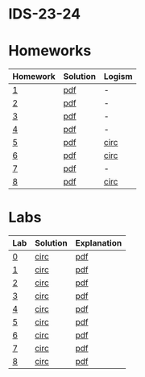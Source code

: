 # IDS-23-24

# Homeworks
| Homework | Solution | Logism |
| ------------- | ------------- | ------------- |
| [1](https://github.com/thataruby/IDS-23-24/blob/main/HW/Homework%201%20(4).pdf) | [pdf](https://github.com/thataruby/IDS-23-24/blob/main/HW/HW1_RBN_2306173113_AthazahraNabilaRuby.pdf) | - |
| [2](https://docs.google.com/document/d/1Wv93TwQYfUQ5A_HxZtlhjIlZixOfwH75GQBO8K-fbyw/edit) | [pdf](https://github.com/thataruby/IDS-23-24/blob/main/HW/HW2_RBN_2306173113_AthazahraNabilaRuby.pdf) | - |
| [3](https://docs.google.com/document/d/1pCtDb5kD2b1TjmEJBVQ8MXsotzm0nfnglYoxfqwtbRE/edit) | [pdf](https://github.com/thataruby/IDS-23-24/blob/main/HW/HW3_RBN_2306173113_AthazahraNabilaRuby.pdf) | - |
| [4](https://docs.google.com/document/d/1nCOYdxi-PzeQtXMNUPk2Mq37g-hHOyB2Q8w6t05qBow/edit) | [pdf](https://github.com/thataruby/IDS-23-24/blob/main/HW/HW4_RBN_2306173113_AthazahraNabilaRuby.pdf) | - |
| [5](https://docs.google.com/document/d/1kSe1fDhMzBzn01hyBX_UdhFxvVPS6Z8N-eF6sIh_aeQ/edit) | [pdf](https://github.com/thataruby/IDS-23-24/blob/main/HW/HW5_RBN_2306173113_AthazahraNabilaRuby.pdf) | [circ](https://github.com/thataruby/IDS-23-24/blob/main/HW/HW5_RBN_2306173113_AthazahraNabilaRuby.circ) |
| [6](https://docs.google.com/document/d/1IVhmiuTjxJ101uISuxVo2rJOuLl3nGSDvOFMbPK2IxE/edit) | [pdf](https://github.com/thataruby/IDS-23-24/blob/main/HW/HW6_RBN_2306173113_AthazahraNabilaRuby.pdf) | [circ](https://github.com/thataruby/IDS-23-24/blob/main/HW/HW6_RBN_2306173113_AthazahraNabilaRuby.circ) |
| [7](https://docs.google.com/document/d/19N65tbJSFBKsLgqwx01nnMC012jtxn7QuaKn78iepJM/edit) | [pdf](https://github.com/thataruby/IDS-23-24/blob/main/HW/HW7_RBN_2306173113_AthazahraNabilaRuby.pdf) | - |
| [8](https://docs.google.com/document/d/1dtMDv3xi1DM2Krbf-uPt7QUSA30Rrn-oVwn1h3t-zbI/edit) | [pdf](https://github.com/thataruby/IDS-23-24/blob/main/HW/HW8_RBN_2306173113_AthazahraNabilaRuby.pdf) | [circ](https://github.com/thataruby/IDS-23-24/blob/main/HW/HW8_RBN_2306173113_AthazahraNabilaRuby.circ) |

# Labs
| Lab | Solution | Explanation |
| ------------- | ------------- | ------------- |
| [0]() | [circ](https://github.com/thataruby/IDS-23-24/blob/main/LAB/LAB_RBN_2306173113_AthazahraNabilaRuby.circ) | [pdf]() | 
| [1]() | [circ]() | [pdf]() | 
| [2]() | [circ]() | [pdf]() | 
| [3]() | [circ]() | [pdf]() | 
| [4]() | [circ]() | [pdf]() | 
| [5]() | [circ]() | [pdf]() | 
| [6]() | [circ]() | [pdf]() | 
| [7]() | [circ]() | [pdf]() | 
| [8]() | [circ]() | [pdf]() | 


